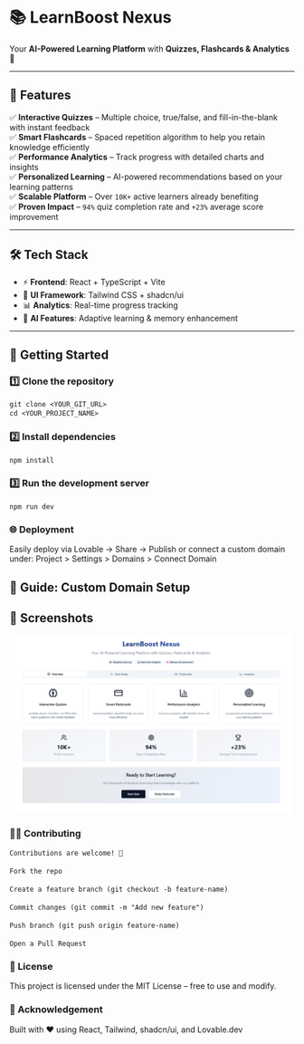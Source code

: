 # 📚 LearnBoost Nexus  

Your **AI-Powered Learning Platform** with **Quizzes, Flashcards & Analytics** 🚀  

---

## 🌟 Features  

✅ **Interactive Quizzes** – Multiple choice, true/false, and fill-in-the-blank with instant feedback  
✅ **Smart Flashcards** – Spaced repetition algorithm to help you retain knowledge efficiently  
✅ **Performance Analytics** – Track progress with detailed charts and insights  
✅ **Personalized Learning** – AI-powered recommendations based on your learning patterns  
✅ **Scalable Platform** – Over `10K+` active learners already benefiting  
✅ **Proven Impact** – `94%` quiz completion rate and `+23%` average score improvement  

---

## 🛠️ Tech Stack  

- ⚡ **Frontend**: React + TypeScript + Vite  
- 🎨 **UI Framework**: Tailwind CSS + shadcn/ui  
- 📊 **Analytics**: Real-time progress tracking  
- 🤖 **AI Features**: Adaptive learning & memory enhancement  

---

## 🚀 Getting Started  

### 1️⃣ Clone the repository

    git clone <YOUR_GIT_URL>
    cd <YOUR_PROJECT_NAME>
    
### 2️⃣ Install dependencies

    npm install
    
### 3️⃣ Run the development server
    npm run dev

### 🌐 Deployment

  Easily deploy via Lovable
   → Share → Publish
  or connect a custom domain under:
  Project > Settings > Domains > Connect Domain

## 📖 Guide: Custom Domain Setup

## 📸 Screenshots
![Overview Dashboard](https://raw.githubusercontent.com/ayush080603/learn-boost-nexus/main/01.png?raw=true)


### 👩‍💻 Contributing

    Contributions are welcome! 🎉
    
    Fork the repo
    
    Create a feature branch (git checkout -b feature-name)
    
    Commit changes (git commit -m "Add new feature")
    
    Push branch (git push origin feature-name)
    
    Open a Pull Request

### 📜 License

  This project is licensed under the MIT License – free to use and modify.

### 🙌 Acknowledgement

  Built with ❤️ using React, Tailwind, shadcn/ui, and Lovable.dev
